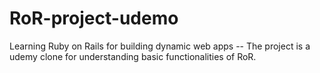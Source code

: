 # RoR-project-udemo
Learning Ruby on Rails for building dynamic web apps -- The project is a udemy clone for understanding basic functionalities of RoR.
